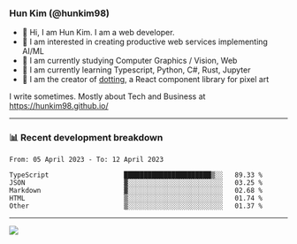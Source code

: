 ### Hun Kim (@hunkim98)

- 👋 Hi, I am Hun Kim. I am a web developer. 
- 🤔 I am interested in creating productive web services implementing AI/ML
- 🔭 I am currently studying Computer Graphics / Vision, Web 
- 🌱 I am currently learning Typescript, Python, C#, Rust, Jupyter
- 🎨 I am the creator of [dotting](hunkim98.github.io/dotting), a React component library for pixel art

I write sometimes. Mostly about Tech and Business at https://hunkim98.github.io/

---
### 📊 Recent development breakdown
<!--START_SECTION:waka-->

```text
From: 05 April 2023 - To: 12 April 2023

TypeScript                   ██████████████████████▒░░   89.33 %
JSON                         ▓░░░░░░░░░░░░░░░░░░░░░░░░   03.25 %
Markdown                     ▓░░░░░░░░░░░░░░░░░░░░░░░░   02.68 %
HTML                         ▒░░░░░░░░░░░░░░░░░░░░░░░░   01.74 %
Other                        ▒░░░░░░░░░░░░░░░░░░░░░░░░   01.37 %
```

<!--END_SECTION:waka-->
---

<!-- <div align='center'> -->
  <img align="center" src="https://github-readme-stats.vercel.app/api?username=hunkim98&theme=dark&show_icons=true"/>
<!-- </div> -->
<!--
**hunkim98/hunkim98** is a ✨ _special_ ✨ repository because its `README.md` (this file) appears on your GitHub profile.

Here are some ideas to get you started:

- 🔭 I’m currently working on ...
- 🌱 I’m currently learning ...
- 👯 I’m looking to collaborate on ...
- 🤔 I’m looking for help with ...
- 💬 Ask me about ...
- 📫 How to reach me: ...
- 😄 Pronouns: ...
- ⚡ Fun fact: ...
-->
